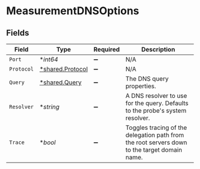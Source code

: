 # MeasurementDNSOptions


## Fields

| Field                                                                                         | Type                                                                                          | Required                                                                                      | Description                                                                                   |
| --------------------------------------------------------------------------------------------- | --------------------------------------------------------------------------------------------- | --------------------------------------------------------------------------------------------- | --------------------------------------------------------------------------------------------- |
| `Port`                                                                                        | **int64*                                                                                      | :heavy_minus_sign:                                                                            | N/A                                                                                           |
| `Protocol`                                                                                    | [*shared.Protocol](../../../pkg/models/shared/protocol.md)                                    | :heavy_minus_sign:                                                                            | N/A                                                                                           |
| `Query`                                                                                       | [*shared.Query](../../../pkg/models/shared/query.md)                                          | :heavy_minus_sign:                                                                            | The DNS query properties.                                                                     |
| `Resolver`                                                                                    | **string*                                                                                     | :heavy_minus_sign:                                                                            | A DNS resolver to use for the query. Defaults to the probe's system resolver.                 |
| `Trace`                                                                                       | **bool*                                                                                       | :heavy_minus_sign:                                                                            | Toggles tracing of the delegation path from the root servers down to the target domain name.<br/> |